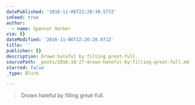 ```yaml
---
datePublished: '2016-11-06T22:20:30.577Z'
inFeed: true
author:
  - name: Spencer Harber
via: {}
dateModified: '2016-11-06T22:20:28.971Z'
title: ''
publisher: {}
description: Drown hateful by filling great-full.
sourcePath: _posts/2016-10-27-drown-hateful-by-filling-great-full.md
starred: false
_type: Blurb

---
```

> Drown hateful by filling great-full.